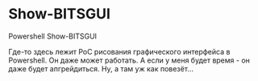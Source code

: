 # Show-BITSGUI
Powershell Show-BITSGUI

Где-то здесь лежит PoC рисования графического интерфейса в Powershell. Он даже может работать. А если у меня будет время - он даже будет апгрейдиться. Ну, а там уж как повезёт...
